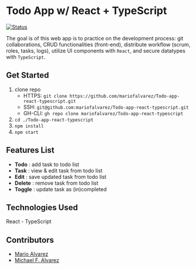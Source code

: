 # Todo App w/ React + TypeScript

[ ![Status][Status-Badge] ][Site-Page]

The goal is of this web app is to practice on the development process: git collaborations, CRUD functionalities (front-end), distribute workflow (scrum, roles, tasks, logs), utilize UI components with `React`, and secure datatypes with `TypeScript`.

## Get Started
1. clone repo
   - HTTPS: `git clone https://github.com/mariofalvarez/Todo-app-react-typescript.git`
   - SSH: `git@github.com:mariofalvarez/Todo-app-react-typescript.git`
   - GH-CLI: `gh repo clone mariofalvarez/Todo-app-react-typescript`
2. `cd ./Todo-app-react-typescript`
3. `npm install`
4. `npm start`

## Features List
- **Todo** : add task to todo list
- **Task** : view & edit task from todo list
- **Edit** : save updated task from todo list
- **Delete** : remove task from todo list
- **Toggle** : update task as (in)completed

## Technologies Used
React - TypeScript

## Contributors
- [Mario Alvarez][Mario-GH]
- [Michael F. Alvarez][Micky-GH]

<!--  -->

<!-- badge color: success | important | informational -->
[Status-Badge]: https://img.shields.io/badge/Status-In_Development-informational?style=for-the-badge
[Site-Page]: https://todo-app-react-typescript.netlify.app/

[Mario-GH]: https://github.com/mariofalvarez
[Micky-GH]: https://github.com/awwmicky